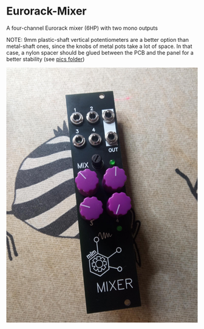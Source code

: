 # Eurorack-Mixer
A four-channel Eurorack mixer (6HP) with two mono outputs

NOTE: 9mm plastic-shaft vertical potentiometers are a better option than metal-shaft ones, 
since the knobs of metal pots take a lot of space. In that case, a nylon spacer should be 
glued between the PCB and the panel for a better stability (see [pics folder](pics))

![alt text](https://github.com/SlowProject/Eurorack-Mixer/blob/main/pics/mixer_vs1.jpg)
